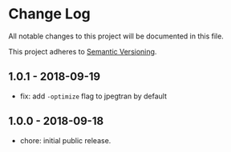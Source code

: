 # Change Log

All notable changes to this project will be documented in this file.

This project adheres to [Semantic Versioning](http://semver.org).

## 1.0.1 - 2018-09-19

- fix: add `-optimize` flag to jpegtran by default

## 1.0.0 - 2018-09-18

- chore: initial public release.
